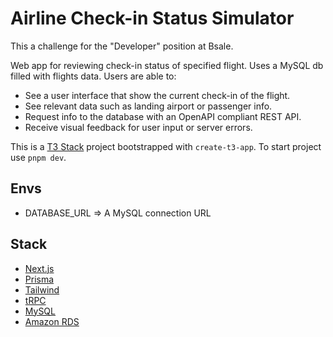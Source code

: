 # Airline Check-in Status Simulator

This a challenge for the "Developer" position at Bsale.

Web app for reviewing check-in status of specified flight. Uses a MySQL db filled with flights data. Users are able to:

- See a user interface that show the current check-in of the flight.
- See relevant data such as landing airport or passenger info.
- Request info to the database with an OpenAPI compliant REST API.
- Receive visual feedback for user input or server errors.

This is a [T3 Stack](https://create.t3.gg/) project bootstrapped with `create-t3-app`. To start project use `pnpm dev`.

## Envs

- DATABASE_URL => A MySQL connection URL

## Stack

- [Next.js](https://nextjs.org)
- [Prisma](https://prisma.io)
- [Tailwind](https://tailwindcss.com/)
- [tRPC](https://trpc.io)
- [MySQL](https://www.mysql.com/)
- [Amazon RDS](https://aws.amazon.com/rds/?nc2=type_a)
